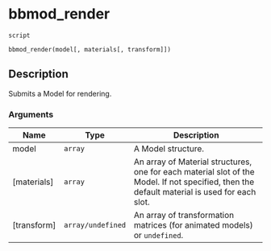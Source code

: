 # bbmod_render
`script`
```gml
bbmod_render(model[, materials[, transform]])
```

## Description
Submits a Model for rendering.

### Arguments
| Name | Type | Description |
| ---- | ---- | ----------- |
| model | `array` | A Model structure. |
| [materials] | `array` | An array of Material structures, one for each material slot of the Model. If not specified, then the default material  is used for each slot. |
| [transform] | `array/undefined` | An array of transformation matrices (for animated models) or `undefined`. |